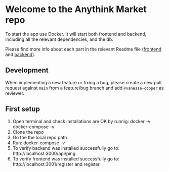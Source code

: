 # Welcome to the Anythink Market repo

To start the app use Docker. It will start both frontend and backend, including all the relevant dependencies, and the db.

Please find more info about each part in the relevant Readme file ([frontend](frontend/readme.md) and [backend](backend/README.md)).

## Development

When implementing a new feature or fixing a bug, please create a new pull request against `main` from a feature/bug branch and add `@vanessa-cooper` as reviewer.

## First setup

1. Open terminal and check installations are OK by runnig:
   docker -v
   docker-compose -v
2. Clone the repo
3. Go the the local repo path
4. Run: docker-compose -v
5. To verify backend was installed successfully go to: http://localhost:3000/api/ping
6. Tp verify frontend was installed successfully go to: http://localhost:3001/register and register‏
